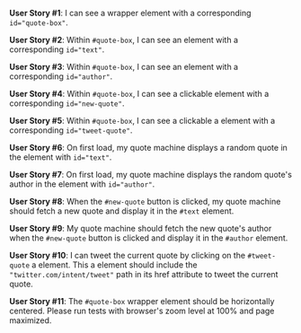 **User Story #1**: I can see a wrapper element with a corresponding `id="quote-box"`.

**User Story #2**: Within `#quote-box`, I can see an element with a corresponding `id="text"`.

**User Story #3**: Within `#quote-box`, I can see an element with a corresponding `id="author"`.

**User Story #4**: Within `#quote-box`, I can see a clickable element with a corresponding `id="new-quote"`.

**User Story #5**: Within `#quote-box`, I can see a clickable a element with a corresponding `id="tweet-quote"`.

**User Story #6**: On first load, my quote machine displays a random quote in the element with `id="text"`.

**User Story #7**: On first load, my quote machine displays the random quote's author in the element with `id="author"`.

**User Story #8**: When the `#new-quote` button is clicked, my quote machine should fetch a new quote and display it in the `#text` element.

**User Story #9**: My quote machine should fetch the new quote's author when the `#new-quote` button is clicked and display it in the `#author` element.

**User Story #10**: I can tweet the current quote by clicking on the `#tweet-quote` a element. This a element should include the `"twitter.com/intent/tweet"` path in its href attribute to tweet the current quote.

**User Story #11**: The `#quote-box` wrapper element should be horizontally centered. Please run tests with browser's zoom level at 100% and page maximized.
